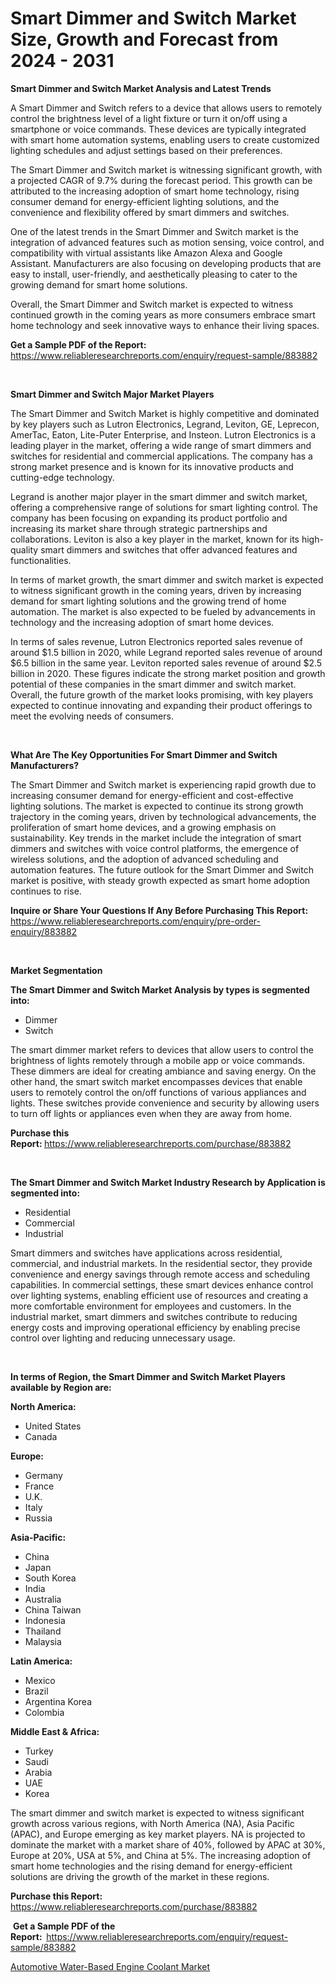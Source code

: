 <p><h1>Smart Dimmer and Switch Market Size, Growth and Forecast from 2024 - 2031</h1></p><p><strong>Smart Dimmer and Switch Market Analysis and Latest Trends</strong></p>
<p><p>A Smart Dimmer and Switch refers to a device that allows users to remotely control the brightness level of a light fixture or turn it on/off using a smartphone or voice commands. These devices are typically integrated with smart home automation systems, enabling users to create customized lighting schedules and adjust settings based on their preferences.</p><p>The Smart Dimmer and Switch market is witnessing significant growth, with a projected CAGR of 9.7% during the forecast period. This growth can be attributed to the increasing adoption of smart home technology, rising consumer demand for energy-efficient lighting solutions, and the convenience and flexibility offered by smart dimmers and switches.</p><p>One of the latest trends in the Smart Dimmer and Switch market is the integration of advanced features such as motion sensing, voice control, and compatibility with virtual assistants like Amazon Alexa and Google Assistant. Manufacturers are also focusing on developing products that are easy to install, user-friendly, and aesthetically pleasing to cater to the growing demand for smart home solutions.</p><p>Overall, the Smart Dimmer and Switch market is expected to witness continued growth in the coming years as more consumers embrace smart home technology and seek innovative ways to enhance their living spaces.</p></p>
<p><strong>Get a Sample PDF of the Report:&nbsp;</strong> <a href="https://www.reliableresearchreports.com/enquiry/request-sample/883882">https://www.reliableresearchreports.com/enquiry/request-sample/883882</a></p>
<p>&nbsp;</p>
<p><strong>Smart Dimmer and Switch Major Market Players</strong></p>
<p><p>The Smart Dimmer and Switch Market is highly competitive and dominated by key players such as Lutron Electronics, Legrand, Leviton, GE, Leprecon, AmerTac, Eaton, Lite-Puter Enterprise, and Insteon. Lutron Electronics is a leading player in the market, offering a wide range of smart dimmers and switches for residential and commercial applications. The company has a strong market presence and is known for its innovative products and cutting-edge technology.</p><p>Legrand is another major player in the smart dimmer and switch market, offering a comprehensive range of solutions for smart lighting control. The company has been focusing on expanding its product portfolio and increasing its market share through strategic partnerships and collaborations. Leviton is also a key player in the market, known for its high-quality smart dimmers and switches that offer advanced features and functionalities.</p><p>In terms of market growth, the smart dimmer and switch market is expected to witness significant growth in the coming years, driven by increasing demand for smart lighting solutions and the growing trend of home automation. The market is also expected to be fueled by advancements in technology and the increasing adoption of smart home devices.</p><p>In terms of sales revenue, Lutron Electronics reported sales revenue of around $1.5 billion in 2020, while Legrand reported sales revenue of around $6.5 billion in the same year. Leviton reported sales revenue of around $2.5 billion in 2020. These figures indicate the strong market position and growth potential of these companies in the smart dimmer and switch market. Overall, the future growth of the market looks promising, with key players expected to continue innovating and expanding their product offerings to meet the evolving needs of consumers.</p></p>
<p>&nbsp;</p>
<p><strong>What Are The Key Opportunities For Smart Dimmer and Switch Manufacturers?</strong></p>
<p><p>The Smart Dimmer and Switch market is experiencing rapid growth due to increasing consumer demand for energy-efficient and cost-effective lighting solutions. The market is expected to continue its strong growth trajectory in the coming years, driven by technological advancements, the proliferation of smart home devices, and a growing emphasis on sustainability. Key trends in the market include the integration of smart dimmers and switches with voice control platforms, the emergence of wireless solutions, and the adoption of advanced scheduling and automation features. The future outlook for the Smart Dimmer and Switch market is positive, with steady growth expected as smart home adoption continues to rise.</p></p>
<p><strong>Inquire or Share Your Questions If Any Before Purchasing This Report:</strong> <a href="https://www.reliableresearchreports.com/enquiry/pre-order-enquiry/883882">https://www.reliableresearchreports.com/enquiry/pre-order-enquiry/883882</a></p>
<p>&nbsp;</p>
<p><strong>Market Segmentation</strong></p>
<p><strong>The Smart Dimmer and Switch Market Analysis by types is segmented into:</strong></p>
<p><ul><li>Dimmer</li><li>Switch</li></ul></p>
<p><p>The smart dimmer market refers to devices that allow users to control the brightness of lights remotely through a mobile app or voice commands. These dimmers are ideal for creating ambiance and saving energy. On the other hand, the smart switch market encompasses devices that enable users to remotely control the on/off functions of various appliances and lights. These switches provide convenience and security by allowing users to turn off lights or appliances even when they are away from home.</p></p>
<p><strong>Purchase this Report:&nbsp;</strong><a href="https://www.reliableresearchreports.com/purchase/883882">https://www.reliableresearchreports.com/purchase/883882</a></p>
<p>&nbsp;</p>
<p><strong>The Smart Dimmer and Switch Market Industry Research by Application is segmented into:</strong></p>
<p><ul><li>Residential</li><li>Commercial</li><li>Industrial</li></ul></p>
<p><p>Smart dimmers and switches have applications across residential, commercial, and industrial markets. In the residential sector, they provide convenience and energy savings through remote access and scheduling capabilities. In commercial settings, these smart devices enhance control over lighting systems, enabling efficient use of resources and creating a more comfortable environment for employees and customers. In the industrial market, smart dimmers and switches contribute to reducing energy costs and improving operational efficiency by enabling precise control over lighting and reducing unnecessary usage.</p></p>
<p>&nbsp;</p>
<p><strong>In terms of Region, the Smart Dimmer and Switch Market Players available by Region are:</strong></p>
<p>
    <p> <strong> North America: </strong>
        <ul>
            <li>United States</li>
            <li>Canada</li>
        </ul>
        </p> 
    <p> <strong> Europe: </strong>
        <ul>
            <li>Germany</li>
            <li>France</li>
            <li>U.K.</li>
            <li>Italy</li>
            <li>Russia</li>
        </ul>
        </p> 
    <p> <strong> Asia-Pacific: </strong>
        <ul>
            <li>China</li>
            <li>Japan</li>
            <li>South Korea</li>
            <li>India</li>
            <li>Australia</li>
            <li>China Taiwan</li>
            <li>Indonesia</li>
            <li>Thailand</li>
            <li>Malaysia</li>
        </ul>
        </p> 
    <p> <strong> Latin America: </strong>
        <ul>
            <li>Mexico</li>
            <li>Brazil</li>
            <li>Argentina Korea</li>
            <li>Colombia</li>
        </ul>
        </p> 
    <p> <strong> Middle East & Africa: </strong>
        <ul>
            <li>Turkey</li>
            <li>Saudi</li>
            <li>Arabia</li>
            <li>UAE</li>
            <li>Korea</li>
        </ul>
    </p>
    </p>
<p><p>The smart dimmer and switch market is expected to witness significant growth across various regions, with North America (NA), Asia Pacific (APAC), and Europe emerging as key market players. NA is projected to dominate the market with a market share of 40%, followed by APAC at 30%, Europe at 20%, USA at 5%, and China at 5%. The increasing adoption of smart home technologies and the rising demand for energy-efficient solutions are driving the growth of the market in these regions.</p></p>
<p><strong>Purchase this Report: </strong><a href="https://www.reliableresearchreports.com/purchase/883882">https://www.reliableresearchreports.com/purchase/883882</a></p>
<p>&nbsp;<strong>Get a Sample PDF of the Report:&nbsp;&nbsp;</strong><a href="https://www.reliableresearchreports.com/enquiry/request-sample/883882">https://www.reliableresearchreports.com/enquiry/request-sample/883882</a></p>
<p><strong></strong></p>
<p><p><a href="https://three-jumbo-f6d.notion.site/Automotive-Water-Based-Engine-Coolant-Market-Size-and-Examines-its-Market-Scope-with-a-Primary-Foc-457f608fc38f440f927c40e84957a63a">Automotive Water-Based Engine Coolant Market</a></p></p>